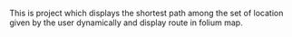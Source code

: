 This is project which displays the shortest path among the set of location given by the user dynamically and display route in folium map.
